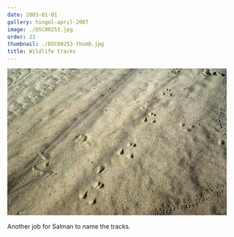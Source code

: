 ```yaml
---
date: 2003-01-01
gallery: hingol-april-2007
image: ./DSC00253.jpg
order: 23
thumbnail: ./DSC00253-thumb.jpg
title: Wildlife tracks
---
```


![Wildlife tracks](./DSC00253.jpg)

Another job for Salman to name the tracks.